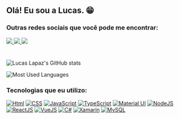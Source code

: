 ## Olá! Eu sou a Lucas. 😁

### Outras redes sociais que você pode me encontrar:

<a href = "mailto:jorgeescolaceal@gmail.com">
    <img src="https://img.shields.io/badge/Gmail-D14836?style=for-the-badge&logo=gmail&logoColor=white" 
    target="_blank">
</a>
<a href="https://discord.gg/jj6HypHk" target="_blank">
    <img src="https://img.shields.io/badge/Discord-7289DA?style=for-the-badge&logo=discord&logoColor=white"  
        target="_blank">
</a>
<a href="https://instagram.com/lucaslapaz" target="_blank">
    <img src="https://img.shields.io/badge/Instagram-E4405F?style=for-the-badge&logo=instagram&logoColor=white"    target="_blank">
</a>


#


![Lucas Lapaz's GitHub stats](https://github-readme-stats.vercel.app/api?username=lucaslapaz&show_icons=true&theme=dracula&include_all_commits=true&count_private=true)

![Most Used Languages](https://github-readme-stats.vercel.app/api/top-langs/?username=lucaslapaz&layout=compact&langs_count=10&theme=dracula)


### Tecnologias que eu utilizo:

[![Html](https://img.shields.io/badge/HTML5-E34F26?style=for-the-badge&logo=html5&logoColor=white)]()
[![CSS](https://img.shields.io/badge/CSS3-1572B6?style=for-the-badge&logo=css3&logoColor=white)]()
[![JavaScript](https://img.shields.io/badge/JavaScript-F7DF1E?style=for-the-badge&logo=javascript&logoColor=black)]()
[![TypeScript](https://img.shields.io/badge/TypeScript-007ACC?style=for-the-badge&logo=typescript&logoColor=white)]()
[![Material UI](https://img.shields.io/badge/Material--UI-0081CB?style=for-the-badge&logo=material-ui&logoColor=white)]()
[![NodeJS](https://img.shields.io/badge/Node.js-43853D?style=for-the-badge&logo=node.js&logoColor=white)]()
[![ReactJS](https://img.shields.io/badge/React-20232A?style=for-the-badge&logo=react&logoColor=61DAFB)]()
[![VueJS](https://img.shields.io/badge/Vue.js-35495E?style=for-the-badge&logo=vue.js&logoColor=4FC08D)]()
[![C#](https://img.shields.io/badge/C%23-239120?style=for-the-badge&logo=c-sharp&logoColor=white)]()
[![Xamarin](https://img.shields.io/badge/Xamarin-3498DB?style=for-the-badge&logo=xamarin&logoColor=white)]()
[![MySQL](https://img.shields.io/badge/MySQL-00000F?style=for-the-badge&logo=mysql&logoColor=white)]()
#
